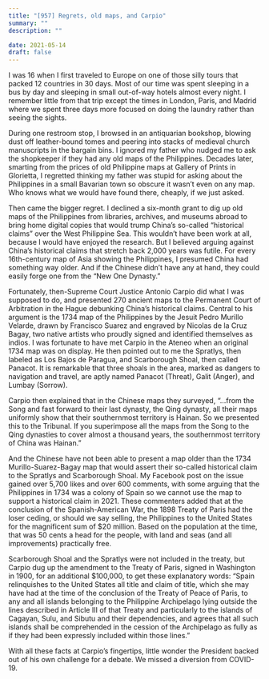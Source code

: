 ```yaml
---
title: "[957] Regrets, old maps, and Carpio"
summary: ""
description: ""

date: 2021-05-14
draft: false
---
```


I was 16 when I first traveled to Europe on one of those silly tours that packed 12 countries in 30 days. Most of our time was spent sleeping in a bus by day and sleeping in small out-of-way hotels almost every night. I remember little from that trip except the times in London, Paris, and Madrid where we spent three days more focused on doing the laundry rather than seeing the sights.

During one restroom stop, I browsed in an antiquarian bookshop, blowing dust off leather-bound tomes and peering into stacks of medieval church manuscripts in the bargain bins. I ignored my father who nudged me to ask the shopkeeper if they had any old maps of the Philippines. Decades later, smarting from the prices of old Philippine maps at Gallery of Prints in Glorietta, I regretted thinking my father was stupid for asking about the Philippines in a small Bavarian town so obscure it wasn’t even on any map. Who knows what we would have found there, cheaply, if we just asked.

Then came the bigger regret. I declined a six-month grant to dig up old maps of the Philippines from libraries, archives, and museums abroad to bring home digital copies that would trump China’s so-called “historical claims” over the West Philippine Sea. This wouldn’t have been work at all, because I would have enjoyed the research. But I believed arguing against China’s historical claims that stretch back 2,000 years was futile. For every 16th-century map of Asia showing the Philippines, I presumed China had something way older. And if the Chinese didn’t have any at hand, they could easily forge one from the “New One Dynasty.”

Fortunately, then-Supreme Court Justice Antonio Carpio did what I was supposed to do, and presented 270 ancient maps to the Permanent Court of Arbitration in the Hague debunking China’s historical claims. Central to his argument is the 1734 map of the Philippines by the Jesuit Pedro Murillo Velarde, drawn by Francisco Suarez and engraved by Nicolas de la Cruz Bagay, two native artists who proudly signed and identified themselves as indios. I was fortunate to have met Carpio in the Ateneo when an original 1734 map was on display. He then pointed out to me the Spratlys, then labeled as Los Bajos de Paragua, and Scarborough Shoal, then called Panacot. It is remarkable that three shoals in the area, marked as dangers to navigation and travel, are aptly named Panacot (Threat), Galit (Anger), and Lumbay (Sorrow).

Carpio then explained that in the Chinese maps they surveyed, “…from the Song and fast forward to their last dynasty, the Qing dynasty, all their maps uniformly show that their southernmost territory is Hainan. So we presented this to the Tribunal. If you superimpose all the maps from the Song to the Qing dynasties to cover almost a thousand years, the southernmost territory of China was Hainan.”

And the Chinese have not been able to present a map older than the 1734 Murillo-Suarez-Bagay map that would assert their so-called historical claim to the Spratlys and Scarborough Shoal. My Facebook post on the issue gained over 5,700 likes and over 600 comments, with some arguing that the Philippines in 1734 was a colony of Spain so we cannot use the map to support a historical claim in 2021. These commenters added that at the conclusion of the Spanish-American War, the 1898 Treaty of Paris had the loser ceding, or should we say selling, the Philippines to the United States for the magnificent sum of $20 million. Based on the population at the time, that was 50 cents a head for the people, with land and seas (and all improvements) practically free.

Scarborough Shoal and the Spratlys were not included in the treaty, but Carpio dug up the amendment to the Treaty of Paris, signed in Washington in 1900, for an additional $100,000, to get these explanatory words: “Spain relinquishes to the United States all title and claim of title, which she may have had at the time of the conclusion of the Treaty of Peace of Paris, to any and all islands belonging to the Philippine Archipelago lying outside the lines described in Article III of that Treaty and particularly to the islands of Cagayan, Sulu, and Sibutu and their dependencies, and agrees that all such islands shall be comprehended in the cession of the Archipelago as fully as if they had been expressly included within those lines.”

With all these facts at Carpio’s fingertips, little wonder the President backed out of his own challenge for a debate. We missed a diversion from COVID-19.
